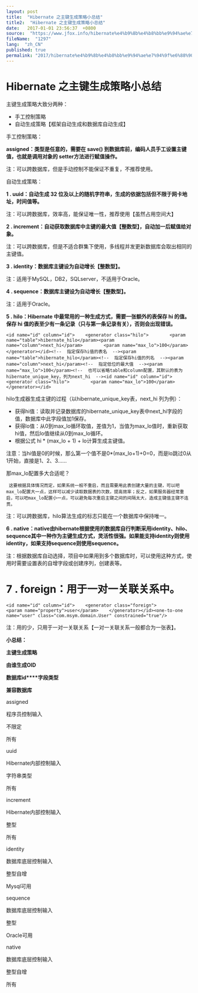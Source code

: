 ```yaml
---
layout: post
title:  "Hibernate 之主键生成策略小总结"
title2:  "Hibernate 之主键生成策略小总结"
date:   2017-01-01 23:56:37  +0800
source:  "https://www.jfox.info/hibernate%e4%b9%8b%e4%b8%bb%e9%94%ae%e7%94%9f%e6%88%90%e7%ad%96%e7%95%a5%e5%b0%8f%e6%80%bb%e7%bb%93.html"
fileName:  "1297"
lang:  "zh_CN"
published: true
permalink: "2017/hibernate%e4%b9%8b%e4%b8%bb%e9%94%ae%e7%94%9f%e6%88%90%e7%ad%96%e7%95%a5%e5%b0%8f%e6%80%bb%e7%bb%93.html"
---
```


# Hibernate 之主键生成策略小总结 


主键生成策略大致分两种：

- 手工控制策略
- 自动生成策略【框架自动生成和数据库自动生成】

手工控制策略：

**assigned：类型是任意的，需要在 save() 到数据库前，编码人员手工设置主键值，也就是调用对象的 setter方法进行赋值操作。**

注：可以跨数据库，但是手动控制不能保证不重复，不推荐使用。

自动生成策略：

**1 . uuid：自动生成 32 位及以上的随机字符串，生成的依据包括但不限于网卡地址，时间值等。**

注：可以跨数据库，效率高，能保证唯一性，推荐使用【虽然占用空间大】

**2 . increment：自动获取数据库中主键的最大值【整数型】，自动加一后赋值给对象。**

注：可以跨数据库，但是不适合群集下使用，多线程并发更新数据库会取出相同的主键值。

**3 . identity：数据库主键设为自动增长【整数型】。**

注：适用于MySQL，DB2，SQLserver，不适用于Oracle。

**4 . sequence：数据库主键设为自动增长【整数型】。**

注：适用于Oracle。

**5 . hilo：Hibernate 中最常用的一种生成方式，需要一张额外的表保存 hi 的值。保存 hi 值的表至少有一条记录（只与第一条记录有关），否则会出现错误。**

    <id name="id" column="id">    <generator class="hilo">        <param name="table">hibernate_hilo</param><param name="column">next_hi</param>        <param name="max_lo">100</param>    </generator></id><!--  指定保存hi值的表名  --><param name="table">hibernate_hilo</param><!--  指定保存hi值的列名  --><param name="column">next_hi</param><!--  指定低位的最大值  --><param name="max_lo">100</param><!--  也可以省略table和column配置，其默认的表为hibernate_unique_key，列为next_hi  --><id name="id" column="id">    <generator class="hilo">        <param name="max_lo">100</param>    </generator></id>

hilo生成器生成主键的过程（以hibernate_unique_key表，next_hi 列为例）：

-  获得hi值：读取并记录数据库的hibernate_unique_key表中next_hi字段的值，数据库中此字段值加1保存。
-  获得lo值：从0到max_lo循环取值，差值为1，当值为max_lo值时，重新获取hi值，然后lo值继续从0到max_lo循环。
-  根据公式 hi * (max_lo + 1) + lo计算生成主键值。

注意：当hi值是0的时候，那么第一个值不是0*(max_lo+1)+0=0，而是lo跳过0从1开始，直接是1、2、3……

那max_lo配置多大合适呢？

     这要根据具体情况而定，如果系统一般不重启，而且需要用此表创建大量的主键，可以吧max_lo配置大一点，这样可以减少读取数据表的次数，提高效率；反之，如果服务器经常重启，可以吧max_lo配置小一点，可以避免每次重启主键之间的间隔太大，造成主键值主键不连贯。

注：可以跨数据库，hilo算法生成的标志只能在一个数据库中保持唯一。

**6 . native：native由hibernate根据使用的数据库自行判断采用identity、hilo、sequence其中一种作为主键生成方式，灵活性很强。如果能支持identity则使用identity，如果支持sequence则使用sequence。**

注：根据数据库自动选择，项目中如果用到多个数据库时，可以使用这种方式，使用时需要设置表的自增字段或创建序列，创建表等。

# 7 . foreign：用于一对一关联关系中。

    <id name="id" column="id">    <generator class="foreign">         <param name="property">user</param>    </generator></id><one-to-one name="user" class="com.msym.domain.User" constrained="true"/>

注：用的少，只用于一对一关联关系【一对一关联关系一般都合为一张表】。

**小总结：**

**主键生成策略**

**由谁生成OID**

**数据库id****字段类型**

**兼容数据库**

assigned

程序员控制输入

不限定

所有

uuid 

Hibernate内部控制输入

字符串类型

所有

increment 

Hibernate内部控制输入

整型

所有

identity

数据库底层控制输入

整型自增

Mysql可用

sequence

数据库底层控制输入

整型

Oracle可用

native

数据库底层控制输入

整型自增

所有
